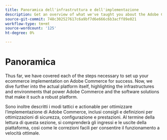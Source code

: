 ```yaml
---
title: Panoramica dell'infrastruttura e dell'implementazione
description: Get an overview of what we've taught you about the Adobe Commerce soluion so far.
source-git-commit: 748c302527617c6a9bf7d6e666c6b3acff89e021
workflow-type: tm+mt
source-wordcount: '125'
ht-degree: 0%

---
```



# Panoramica

Thus far, we have covered each of the steps necessary to set up your ecommerce implementation on Adobe Commerce for success. Now, we dive further into the actual platform itself, highlighting the infrastructures and environments that power Adobe Commerce and the software solutions that make it such a robust platform.

Sono inoltre descritti i modi tattici e actionable per ottimizzare l’implementazione di Adobe Commerce, inclusi consigli e definizioni per ottimizzazioni di sicurezza, configurazione e prestazioni. Al termine della lettura di questa sezione, si comprenderà gli ingressi e le uscite della piattaforma, così come le correzioni facili per consentire il funzionamento a velocità ottimale.
